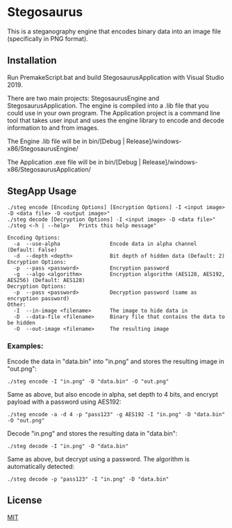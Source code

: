 # Stegosaurus

This is a steganography engine that encodes binary data into an image file (specifically in PNG format).

## Installation

Run PremakeScript.bat and build StegosaurusApplication with Visual Studio 2019.

There are two main projects: StegosaurusEngine and StegosaurusApplication. The engine is compiled into a .lib file that you could use in your own program. The Application project is a command line tool that takes user input and uses the engine library to encode and decode information to and from images.

The Engine .lib file will be in bin/[Debug | Release]/windows-x86/StegosaurusEngine/

The Application .exe file will be in bin/[Debug | Release]/windows-x86/StegosaurusApplication/

## StegApp Usage

```
./steg encode [Encoding Options] [Encryption Options] -I <input image> -D <data file> -O <output image>"
./steg decode [Decryption Options] -I <input image> -D <data file>"
./steg <-h | --help>   Prints this help message"

Encoding Options:
  -a  --use-alpha                Encode data in alpha channel (Default: False)
  -d  --depth <depth>            Bit depth of hidden data (Default: 2)
Encryption Options:
  -p  --pass <password>          Encryption password
  -g  --algo <algorithm>         Encryption algorithm (AES128, AES192, AES256) (Default: AES128)
Decryption Options:
  -p  --pass <password>          Decryption password (same as encryption password)
Other:
  -I  --in-image <filename>      The image to hide data in
  -D  --data-file <filename>     Binary file that contains the data to be hidden
  -O  --out-image <filename>     The resulting image
```

### Examples:

Encode the data in "data.bin" into "in.png" and stores the resulting image in "out.png":

    ./steg encode -I "in.png" -D "data.bin" -O "out.png"


Same as above, but also encode in alpha, set depth to 4 bits, and encrypt payload with a password using AES192:

    ./steg encode -a -d 4 -p "pass123" -g AES192 -I "in.png" -D "data.bin" -O "out.png"


Decode "in.png" and stores the resulting data in "data.bin":

    ./steg decode -I "in.png" -D "data.bin"


Same as above, but decrypt using a password. The algorithm is automatically detected:
    
    ./steg decode -p "pass123" -I "in.png" -D "data.bin"

## License
[MIT](https://choosealicense.com/licenses/mit)